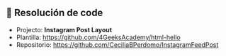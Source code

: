 ## 📌 Resolución de code
- Projecto: **Instagram Post Layout**
- Plantilla: https://github.com/4GeeksAcademy/html-hello
- Repositorio: https://github.com/CeciliaBPerdomo/InstagramFeedPost